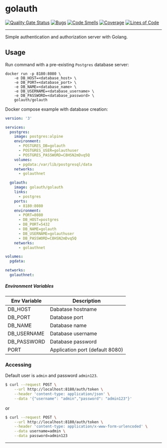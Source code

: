 # golauth

[![Quality Gate Status](https://sonarcloud.io/api/project_badges/measure?project=golauth_golauth&metric=alert_status)](https://sonarcloud.io/dashboard?id=golauth_golauth)
[![Bugs](https://sonarcloud.io/api/project_badges/measure?project=golauth_golauth&metric=bugs)](https://sonarcloud.io/dashboard?id=golauth_golauth)
[![Code Smells](https://sonarcloud.io/api/project_badges/measure?project=golauth_golauth&metric=code_smells)](https://sonarcloud.io/dashboard?id=golauth_golauth)
[![Coverage](https://sonarcloud.io/api/project_badges/measure?project=golauth_golauth&metric=coverage)](https://sonarcloud.io/dashboard?id=golauth_golauth)
[![Lines of Code](https://sonarcloud.io/api/project_badges/measure?project=golauth_golauth&metric=ncloc)](https://sonarcloud.io/dashboard?id=golauth_golauth)

---

Simple authentication and authorization server with Golang.

## Usage

Run command with a pre-existing `Postgres` database server:
```
docker run -p 8180:8080 \
    -e DB_HOST=<database_host> \
    -e DB_PORT=<database_port> \
    -e DB_NAME=<database_name> \
    -e DB_USERNAME=<database_username> \
    -e DB_PASSWORD=<database_password> \
    golauth/golauth
```

Docker compose example with database creation:

```yaml
version: '3'

services:
  postgres:
    image: postgres:alpine
    environment:
      - POSTGRES_DB=golauth
      - POSTGRES_USER=golauthuser
      - POSTGRES_PASSWORD=C8HSN2mDvq5Q
    volumes:
      - pgdata:/var/lib/postgresql/data
    networks:
      - golauthnet

  golauth:
    image: golauth/golauth
    links:
      - postgres
    ports:
      - 8180:8080
    environment:
      - PORT=8080
      - DB_HOST=postgres
      - DB_PORT=5432
      - DB_NAME=golauth
      - DB_USERNAME=golauthuser
      - DB_PASSWORD=C8HSN2mDvq5Q
    networks:
      - golauthnet

volumes:
  pgdata:

networks:
  golauthnet:
```

##### Environment Variables

| Env Variable | Description                     |
|--------------|---------------------------------|
| DB_HOST      | Dabatase hostname               |
| DB_PORT      | Database port                   |
| DB_NAME      | Database name                   |
| DB_USERNAME  | Database username               |
| DB_PASSWORD  | Database password               |
| PORT         | Application port (default 8080) |

### Accessing

Default user is `admin` and password `admin123`.


```bash
$ curl --request POST \
    --url http://localhost:8180/auth/token \
    --header 'content-type: application/json' \
    --data '{"username": "admin","password": "admin123"}'
```

or 

```bash
$ curl --request POST \
    --url http://localhost:8180/auth/token \
    --header 'content-type: application/x-www-form-urlencoded' \
    --data username=admin \
    --data password=admin123
```
---
